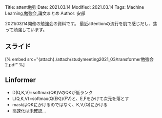 Title: attent勉強
Date: 2021.03.14
Modified: 2021.03.14
Tags: Machine Learning,勉強会,論文まとめ
Author: 安部

2021/03/14開催の勉強会の資料です。
最近attentionの流行を肌で感じだし、焦って勉強しています。

## スライド
[% embed src="{attach}./attach/studymeeting2021_03/transformer勉強会2.pdf" %]

## Linformer
- D(Q,K,V)=softmax(QK)VのQKが低ランク
- L(Q,K,V)=softmax(Q(EK))(FV)と、E,Fをかけて次元を落とす
- maskはQKにかけるのではなく、K,V,(Q)にかける
- 高速化は未確認...